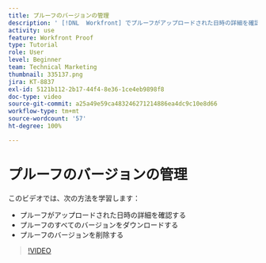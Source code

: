 ```yaml
---
title: プルーフのバージョンの管理
description: ' [!DNL  Workfront] でプルーフがアップロードされた日時の詳細を確認し、プルーフのすべてのバージョンをダウンロードし、プルーフのバージョンを削除する方法を説明します。'
activity: use
feature: Workfront Proof
type: Tutorial
role: User
level: Beginner
team: Technical Marketing
thumbnail: 335137.png
jira: KT-8837
exl-id: 5121b112-2b17-44f4-8e36-1ce4eb9898f8
doc-type: video
source-git-commit: a25a49e59ca483246271214886ea4dc9c10e8d66
workflow-type: tm+mt
source-wordcount: '57'
ht-degree: 100%

---
```


# プルーフのバージョンの管理

このビデオでは、次の方法を学習します：

* プルーフがアップロードされた日時の詳細を確認する
* プルーフのすべてのバージョンをダウンロードする
* プルーフのバージョンを削除する

>[!VIDEO](https://video.tv.adobe.com/v/335137/?quality=12&learn=on)

<!--
## Learn more
* Manage proof versions
* Remove or archive a proof
* Summary for documents overview
-->
